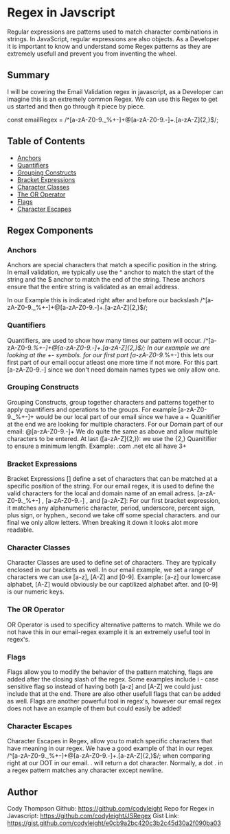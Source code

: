 # Regex in Javscript

Regular expressions are patterns used to match character combinations in strings. In JavaScript, regular expressions are also objects. As a Developer it is important to know and understand some Regex patterns as they are extremely usefull and prevent you from inventing the wheel.

## Summary

I will be covering the Email Validation regex in javascript, as a Developer can imagine this is an extremely common Regex. We can use this Regex to get us started and then go through it piece by piece.

const emailRegex = /^[a-zA-Z0-9._%+-]+@[a-zA-Z0-9.-]+\.[a-zA-Z]{2,}$/;

## Table of Contents

- [Anchors](#anchors)
- [Quantifiers](#quantifiers)
- [Grouping Constructs](#grouping-constructs)
- [Bracket Expressions](#bracket-expressions)
- [Character Classes](#character-classes)
- [The OR Operator](#the-or-operator)
- [Flags](#flags)
- [Character Escapes](#character-escapes)

## Regex Components

### Anchors

Anchors are special characters that match a specific position in the string. In email validation, we typically use the ^ anchor to match the start of the string and the $ anchor to match the end of the string. These anchors ensure that the entire string is validated as an email address.

In our Example this is indicated right after and before our backslash /^[a-zA-Z0-9._%+-]+@[a-zA-Z0-9.-]+\.[a-zA-Z]{2,}$/;

### Quantifiers

Quantifiers, are used to show how many times our pattern will occur. /^[a-zA-Z0-9._%+-]+@[a-zA-Z0-9.-]+\.[a-zA-Z]{2,}$/; In our example we are looking at the +- symbols.
for our first part [a-zA-Z0-9._%+-] this lets our first part of our email occur atleast one more time if not more.
For this part [a-zA-Z0-9.-] since we don't need domain names types we only allow one.


### Grouping Constructs
Grouping Constructs, group together characters and patterns together to apply quantifiers and operations to the groups.
For example [a-zA-Z0-9._%+-]+ would be our local part of our email since we have a + Quanitifier at the end we are looking for multiple characters.
For our Domain part of our email: @[a-zA-Z0-9.-]+ We do quite the same as above and allow multiple characters to be entered. 
At last ([a-zA-Z]{2,}): we use the {2,} Quanitifier to ensure a minimum length. Example: .com .net etc all have 3+



### Bracket Expressions
Bracket Expressions [] define a set of characters that can be matched at a specific position of the string. For our email regex, it is used to define the valid characters for the local and domain name of an email adress.
[a-zA-Z0-9._%+-] , [a-zA-Z0-9.-] , and [a-zA-Z]:
For our first bracket expression, it matches any alphanumeric character, period, underscore, percent sign, plus sign, or hyphen., second we take off some special characters.
and our final we only allow letters. When breaking it down it looks alot more readable.


### Character Classes
Character Classes are used to define set of characters. They are typically enclosed in our brackets as well.
In our email example, we set a range of characters we can use [a-z], [A-Z] and [0-9].
Example: [a-z] our lowercase alphabet, [A-Z] would obviously be our captilized alphabet after. and [0-9] is our numeric keys.

### The OR Operator
OR Operator is used to specificy alternative patterns to match. While we do not have this in our email-regex example it is an extremely useful tool in regex's.

### Flags
Flags allow you to modify the behavior of the pattern matching, flags are added after the closing slash of the regex. Some examples include i - case sensitive flag so instead of having both [a-z] and [A-Z] we could just include that at the end. There are also other usefull flags that can be added as well.
Flags are another powerful tool in regex's, however our email regex does not have an example of them but could easily be added!

### Character Escapes
Character Escapes in Regex, allow you to match specific characters that have meaning in our regex. We have a good example of that in our regex 
/^[a-zA-Z0-9._%+-]+@[a-zA-Z0-9.-]+\.[a-zA-Z]{2,}$/; when comparing right at our DOT in our email.
\. will return a dot character. Normally, a dot . in a regex pattern matches any character except newline.

## Author

Cody Thompson
Github: https://github.com/codyleight
Repo for Regex in Javascript: https://github.com/codyleight/JSRegex
Gist Link: https://gist.github.com/codyleight/e0cb9a2bc420c3b2c45d30a2f090ba03

